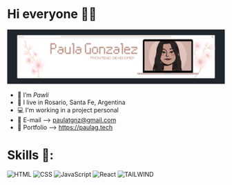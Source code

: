 # Hi everyone 👋🏻

<img src="./img/paulaglogo.png" alt="Paula G" style="max-width:100%;">

- 🌺 I’m *Pawli*
- 📍 I live in Rosario, Santa Fe, Argentina
- 💻 I'm working in a project personal
- 💌 E-mail --> paulatgnz@gmail.com
- 🦋 Portfolio --> https://paulag.tech

# Skills 🦖:
![HTML](https://img.shields.io/badge/-HTML-7c5e72?style=for-the-badge&logo=HTML5)
![CSS](https://img.shields.io/badge/-CSS-ebc2c1?style=for-the-badge&logo=CSS3&logoColor=1572B6)
![JavaScript](https://img.shields.io/badge/-JavaScript-ebc2c1?style=for-the-badge&logo=javascript)
![React](https://img.shields.io/badge/-React-ebc2c1?style=for-the-badge&logo=react)
![TAILWIND](https://img.shields.io/badge/Tailwind_CSS-ebc2c1?style=for-the-badge&logo=tailwind-css&logoColor=white)
